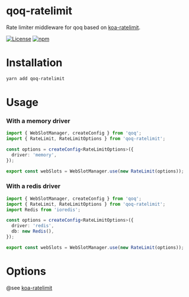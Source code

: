 # qoq-ratelimit

Rate limiter middleware for qoq based on [koa-ratelimit](https://github.com/koajs/ratelimit).

[![License](https://img.shields.io/github/license/qoq-ts/qoq-ratelimit)](https://github.com/qoq-ts/qoq-ratelimit/blob/master/LICENSE)
[![npm](https://img.shields.io/npm/v/qoq-ratelimit)](https://www.npmjs.com/package/qoq-ratelimit)

# Installation

```bash
yarn add qoq-ratelimit
```

# Usage

### With a memory driver

```typescript
import { WebSlotManager, createConfig } from 'qoq';
import { RateLimit, RateLimitOptions } from 'qoq-ratelimit';

const options = createConfig<RateLimitOptions>({
  driver: 'memory',
});

export const webSlots = WebSlotManager.use(new RateLimit(options));
```

### With a redis driver

```typescript
import { WebSlotManager, createConfig } from 'qoq';
import { RateLimit, RateLimitOptions } from 'qoq-ratelimit';
import Redis from 'ioredis';

const options = createConfig<RateLimitOptions>({
  driver: 'redis',
  db: new Redis(),
});

export const webSlots = WebSlotManager.use(new RateLimit(options));
```

# Options

@see [koa-ratelimit](https://github.com/koajs/ratelimit#koa-ratelimit)
